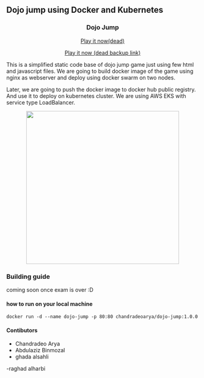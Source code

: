 ## Dojo jump using Docker and Kubernetes


<h3 align="center">
Dojo Jump
</h3>
<p align="center">
 <a href="http://a639835ca735246ee841e2aecde1701c-1023464538.us-west-1.elb.amazonaws.com/">
  Play it now(dead)</a>
</p>


<p align="center">
 <a href="http://a3a321a1bb05748a8804cfdd8836be25-821292124.us-east-1.elb.amazonaws.com/">
  Play it now (dead backup link)</a>

</p>

This is a simplified static code base of dojo jump game just using few html and javascript files. We are going to build docker image of the game using nginx as webserver and deploy using docker swarm on two nodes.

Later, we are going to push the docker image to docker hub public registry. And use it to deploy on kubernetes cluster. We are using AWS EKS with service type LoadBalancer.

<p align="center">
  <img src = "https://github.com/chandradeoarya/dojo-jump/blob/master/dojo-jump.gif?raw=true" width=400>
</p>

### Building guide

coming soon once exam is over :D

#### how to run on your local machine

`docker run -d --name dojo-jump -p 80:80 chandradeoarya/dojo-jump:1.0.0`

#### Contibutors

- Chandradeo Arya
- Abdulaziz Binmozal
- ghada alsahli

-raghad alharbi

